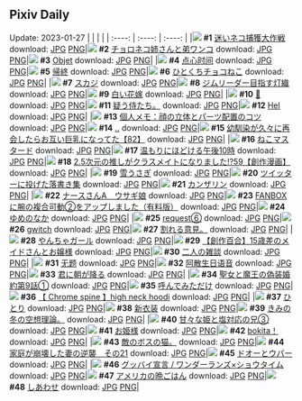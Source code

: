 ## Pixiv Daily
Update: 2023-01-27
|      |      |      |
| :----: | :----: | :----: |
|![](https://pixiv.microyu.workers.dev/c/240x480/img-master/img/2023/01/25/00/00/46/104786218_p0_master1200.jpg) **#1** [迷いネコ捕獲大作戦](https://www.pixiv.net/artworks/104786218) download: [JPG](https://pixiv.microyu.workers.dev/img-original/img/2023/01/25/00/00/46/104786218_p0.jpg) [PNG](https://pixiv.microyu.workers.dev/img-original/img/2023/01/25/00/00/46/104786218_p0.png)|![](https://pixiv.microyu.workers.dev/c/240x480/img-master/img/2023/01/25/23/33/15/104810150_p0_master1200.jpg) **#2** [チョロネコ姉さんと弟ワンコ](https://www.pixiv.net/artworks/104810150) download: [JPG](https://pixiv.microyu.workers.dev/img-original/img/2023/01/25/23/33/15/104810150_p0.jpg) [PNG](https://pixiv.microyu.workers.dev/img-original/img/2023/01/25/23/33/15/104810150_p0.png)|![](https://pixiv.microyu.workers.dev/c/240x480/img-master/img/2023/01/26/00/01/09/104811128_p0_master1200.jpg) **#3** [Objet](https://www.pixiv.net/artworks/104811128) download: [JPG](https://pixiv.microyu.workers.dev/img-original/img/2023/01/26/00/01/09/104811128_p0.jpg) [PNG](https://pixiv.microyu.workers.dev/img-original/img/2023/01/26/00/01/09/104811128_p0.png)|
|![](https://pixiv.microyu.workers.dev/c/240x480/img-master/img/2023/01/26/12/29/22/104821134_p0_master1200.jpg) **#4** [点心时间](https://www.pixiv.net/artworks/104821134) download: [JPG](https://pixiv.microyu.workers.dev/img-original/img/2023/01/26/12/29/22/104821134_p0.jpg) [PNG](https://pixiv.microyu.workers.dev/img-original/img/2023/01/26/12/29/22/104821134_p0.png)|![](https://pixiv.microyu.workers.dev/c/240x480/img-master/img/2023/01/25/21/48/33/104806996_p0_master1200.jpg) **#5** [帰終](https://www.pixiv.net/artworks/104806996) download: [JPG](https://pixiv.microyu.workers.dev/img-original/img/2023/01/25/21/48/33/104806996_p0.jpg) [PNG](https://pixiv.microyu.workers.dev/img-original/img/2023/01/25/21/48/33/104806996_p0.png)|![](https://pixiv.microyu.workers.dev/c/240x480/img-master/img/2023/01/25/22/12/18/104807762_p0_master1200.jpg) **#6** [ひとくちチョコねこ](https://www.pixiv.net/artworks/104807762) download: [JPG](https://pixiv.microyu.workers.dev/img-original/img/2023/01/25/22/12/18/104807762_p0.jpg) [PNG](https://pixiv.microyu.workers.dev/img-original/img/2023/01/25/22/12/18/104807762_p0.png)|
|![](https://pixiv.microyu.workers.dev/c/240x480/img-master/img/2023/01/25/00/43/12/104787492_p0_master1200.jpg) **#7** [スカジ](https://www.pixiv.net/artworks/104787492) download: [JPG](https://pixiv.microyu.workers.dev/img-original/img/2023/01/25/00/43/12/104787492_p0.jpg) [PNG](https://pixiv.microyu.workers.dev/img-original/img/2023/01/25/00/43/12/104787492_p0.png)|![](https://pixiv.microyu.workers.dev/c/240x480/img-master/img/2023/01/25/00/00/14/104786112_p0_master1200.jpg) **#8** [ジムリーダー目指す灯織](https://www.pixiv.net/artworks/104786112) download: [JPG](https://pixiv.microyu.workers.dev/img-original/img/2023/01/25/00/00/14/104786112_p0.jpg) [PNG](https://pixiv.microyu.workers.dev/img-original/img/2023/01/25/00/00/14/104786112_p0.png)|![](https://pixiv.microyu.workers.dev/c/240x480/img-master/img/2023/01/25/00/00/14/104786114_p0_master1200.jpg) **#9** [白い花嫁](https://www.pixiv.net/artworks/104786114) download: [JPG](https://pixiv.microyu.workers.dev/img-original/img/2023/01/25/00/00/14/104786114_p0.jpg) [PNG](https://pixiv.microyu.workers.dev/img-original/img/2023/01/25/00/00/14/104786114_p0.png)|
|![](https://pixiv.microyu.workers.dev/c/240x480/img-master/img/2023/01/25/00/00/21/104786145_p0_master1200.jpg) **#10** [🌊](https://www.pixiv.net/artworks/104786145) download: [JPG](https://pixiv.microyu.workers.dev/img-original/img/2023/01/25/00/00/21/104786145_p0.jpg) [PNG](https://pixiv.microyu.workers.dev/img-original/img/2023/01/25/00/00/21/104786145_p0.png)|![](https://pixiv.microyu.workers.dev/c/240x480/img-master/img/2023/01/25/18/29/52/104801688_p0_master1200.jpg) **#11** [疑う侍たち。](https://www.pixiv.net/artworks/104801688) download: [JPG](https://pixiv.microyu.workers.dev/img-original/img/2023/01/25/18/29/52/104801688_p0.jpg) [PNG](https://pixiv.microyu.workers.dev/img-original/img/2023/01/25/18/29/52/104801688_p0.png)|![](https://pixiv.microyu.workers.dev/c/240x480/img-master/img/2023/01/25/00/00/11/104786102_p0_master1200.jpg) **#12** [Hel](https://www.pixiv.net/artworks/104786102) download: [JPG](https://pixiv.microyu.workers.dev/img-original/img/2023/01/25/00/00/11/104786102_p0.jpg) [PNG](https://pixiv.microyu.workers.dev/img-original/img/2023/01/25/00/00/11/104786102_p0.png)|
|![](https://pixiv.microyu.workers.dev/c/240x480/img-master/img/2023/01/25/07/00/04/104792090_p0_master1200.jpg) **#13** [個人メモ：顔の立体とパーツ配置のコツ](https://www.pixiv.net/artworks/104792090) download: [JPG](https://pixiv.microyu.workers.dev/img-original/img/2023/01/25/07/00/04/104792090_p0.jpg) [PNG](https://pixiv.microyu.workers.dev/img-original/img/2023/01/25/07/00/04/104792090_p0.png)|![](https://pixiv.microyu.workers.dev/c/240x480/img-master/img/2023/01/25/17/45/31/104800717_p0_master1200.jpg) **#14** [..](https://www.pixiv.net/artworks/104800717) download: [JPG](https://pixiv.microyu.workers.dev/img-original/img/2023/01/25/17/45/31/104800717_p0.jpg) [PNG](https://pixiv.microyu.workers.dev/img-original/img/2023/01/25/17/45/31/104800717_p0.png)|![](https://pixiv.microyu.workers.dev/c/240x480/img-master/img/2023/01/26/00/02/12/104811209_p0_master1200.jpg) **#15** [幼馴染が久々に再会したらお互い巨乳になってた【82】](https://www.pixiv.net/artworks/104811209) download: [JPG](https://pixiv.microyu.workers.dev/img-original/img/2023/01/26/00/02/12/104811209_p0.jpg) [PNG](https://pixiv.microyu.workers.dev/img-original/img/2023/01/26/00/02/12/104811209_p0.png)|
|![](https://pixiv.microyu.workers.dev/c/240x480/img-master/img/2023/01/26/20/30/05/104829420_p0_master1200.jpg) **#16** [ねこマスタード](https://www.pixiv.net/artworks/104829420) download: [JPG](https://pixiv.microyu.workers.dev/img-original/img/2023/01/26/20/30/05/104829420_p0.jpg) [PNG](https://pixiv.microyu.workers.dev/img-original/img/2023/01/26/20/30/05/104829420_p0.png)|![](https://pixiv.microyu.workers.dev/c/240x480/img-master/img/2023/01/25/00/00/50/104786231_p0_master1200.jpg) **#17** [温もりにほどける午後10時](https://www.pixiv.net/artworks/104786231) download: [JPG](https://pixiv.microyu.workers.dev/img-original/img/2023/01/25/00/00/50/104786231_p0.jpg) [PNG](https://pixiv.microyu.workers.dev/img-original/img/2023/01/25/00/00/50/104786231_p0.png)|![](https://pixiv.microyu.workers.dev/c/240x480/img-master/img/2023/01/25/00/01/35/104786313_p0_master1200.jpg) **#18** [2.5次元の推しがクラスメイトになりました!?59【創作漫画】](https://www.pixiv.net/artworks/104786313) download: [JPG](https://pixiv.microyu.workers.dev/img-original/img/2023/01/25/00/01/35/104786313_p0.jpg) [PNG](https://pixiv.microyu.workers.dev/img-original/img/2023/01/25/00/01/35/104786313_p0.png)|
|![](https://pixiv.microyu.workers.dev/c/240x480/img-master/img/2023/01/25/00/03/22/104786411_p0_master1200.jpg) **#19** [雪うさぎ](https://www.pixiv.net/artworks/104786411) download: [JPG](https://pixiv.microyu.workers.dev/img-original/img/2023/01/25/00/03/22/104786411_p0.jpg) [PNG](https://pixiv.microyu.workers.dev/img-original/img/2023/01/25/00/03/22/104786411_p0.png)|![](https://pixiv.microyu.workers.dev/c/240x480/img-master/img/2023/01/26/21/23/46/104830925_p0_master1200.jpg) **#20** [ツイッターに投げた落書き集](https://www.pixiv.net/artworks/104830925) download: [JPG](https://pixiv.microyu.workers.dev/img-original/img/2023/01/26/21/23/46/104830925_p0.jpg) [PNG](https://pixiv.microyu.workers.dev/img-original/img/2023/01/26/21/23/46/104830925_p0.png)|![](https://pixiv.microyu.workers.dev/c/240x480/img-master/img/2023/01/25/00/00/44/104786212_p0_master1200.jpg) **#21** [カンザリン](https://www.pixiv.net/artworks/104786212) download: [JPG](https://pixiv.microyu.workers.dev/img-original/img/2023/01/25/00/00/44/104786212_p0.jpg) [PNG](https://pixiv.microyu.workers.dev/img-original/img/2023/01/25/00/00/44/104786212_p0.png)|
|![](https://pixiv.microyu.workers.dev/c/240x480/img-master/img/2023/01/26/00/01/12/104811138_p0_master1200.jpg) **#22** [ナースさんA＿ウサギ娘](https://www.pixiv.net/artworks/104811138) download: [JPG](https://pixiv.microyu.workers.dev/img-original/img/2023/01/26/00/01/12/104811138_p0.jpg) [PNG](https://pixiv.microyu.workers.dev/img-original/img/2023/01/26/00/01/12/104811138_p0.png)|![](https://pixiv.microyu.workers.dev/c/240x480/img-master/img/2023/01/26/07/00/03/104817344_p0_master1200.jpg) **#23** [FANBOXに腕の複合可動②をアップしました（有料版）](https://www.pixiv.net/artworks/104817344) download: [JPG](https://pixiv.microyu.workers.dev/img-original/img/2023/01/26/07/00/03/104817344_p0.jpg) [PNG](https://pixiv.microyu.workers.dev/img-original/img/2023/01/26/07/00/03/104817344_p0.png)|![](https://pixiv.microyu.workers.dev/c/240x480/img-master/img/2023/01/25/18/41/58/104801920_p0_master1200.jpg) **#24** [ゆめのなか](https://www.pixiv.net/artworks/104801920) download: [JPG](https://pixiv.microyu.workers.dev/img-original/img/2023/01/25/18/41/58/104801920_p0.jpg) [PNG](https://pixiv.microyu.workers.dev/img-original/img/2023/01/25/18/41/58/104801920_p0.png)|
|![](https://pixiv.microyu.workers.dev/c/240x480/img-master/img/2023/01/25/08/40/17/104793061_p0_master1200.jpg) **#25** [request⑥](https://www.pixiv.net/artworks/104793061) download: [JPG](https://pixiv.microyu.workers.dev/img-original/img/2023/01/25/08/40/17/104793061_p0.jpg) [PNG](https://pixiv.microyu.workers.dev/img-original/img/2023/01/25/08/40/17/104793061_p0.png)|![](https://pixiv.microyu.workers.dev/c/240x480/img-master/img/2023/01/25/17/12/46/104800083_p0_master1200.jpg) **#26** [gwitch](https://www.pixiv.net/artworks/104800083) download: [JPG](https://pixiv.microyu.workers.dev/img-original/img/2023/01/25/17/12/46/104800083_p0.jpg) [PNG](https://pixiv.microyu.workers.dev/img-original/img/2023/01/25/17/12/46/104800083_p0.png)|![](https://pixiv.microyu.workers.dev/c/240x480/img-master/img/2023/01/25/13/51/20/104796948_p0_master1200.jpg) **#27** [割れる意見。](https://www.pixiv.net/artworks/104796948) download: [JPG](https://pixiv.microyu.workers.dev/img-original/img/2023/01/25/13/51/20/104796948_p0.jpg) [PNG](https://pixiv.microyu.workers.dev/img-original/img/2023/01/25/13/51/20/104796948_p0.png)|
|![](https://pixiv.microyu.workers.dev/c/240x480/img-master/img/2023/01/25/19/47/00/104803442_p0_master1200.jpg) **#28** [やんちゃガール](https://www.pixiv.net/artworks/104803442) download: [JPG](https://pixiv.microyu.workers.dev/img-original/img/2023/01/25/19/47/00/104803442_p0.jpg) [PNG](https://pixiv.microyu.workers.dev/img-original/img/2023/01/25/19/47/00/104803442_p0.png)|![](https://pixiv.microyu.workers.dev/c/240x480/img-master/img/2023/01/25/20/31/07/104804668_p0_master1200.jpg) **#29** [【創作百合】15歳差のメイドさんとお嬢様](https://www.pixiv.net/artworks/104804668) download: [JPG](https://pixiv.microyu.workers.dev/img-original/img/2023/01/25/20/31/07/104804668_p0.jpg) [PNG](https://pixiv.microyu.workers.dev/img-original/img/2023/01/25/20/31/07/104804668_p0.png)|![](https://pixiv.microyu.workers.dev/c/240x480/img-master/img/2023/01/26/00/05/37/104811335_p0_master1200.jpg) **#30** [二人の雑談](https://www.pixiv.net/artworks/104811335) download: [JPG](https://pixiv.microyu.workers.dev/img-original/img/2023/01/26/00/05/37/104811335_p0.jpg) [PNG](https://pixiv.microyu.workers.dev/img-original/img/2023/01/26/00/05/37/104811335_p0.png)|
|![](https://pixiv.microyu.workers.dev/c/240x480/img-master/img/2023/01/26/12/40/33/104821312_p0_master1200.jpg) **#31** [无题](https://www.pixiv.net/artworks/104821312) download: [JPG](https://pixiv.microyu.workers.dev/img-original/img/2023/01/26/12/40/33/104821312_p0.jpg) [PNG](https://pixiv.microyu.workers.dev/img-original/img/2023/01/26/12/40/33/104821312_p0.png)|![](https://pixiv.microyu.workers.dev/c/240x480/img-master/img/2023/01/26/00/59/43/104812842_p0_master1200.jpg) **#32** [阿散生日语音](https://www.pixiv.net/artworks/104812842) download: [JPG](https://pixiv.microyu.workers.dev/img-original/img/2023/01/26/00/59/43/104812842_p0.jpg) [PNG](https://pixiv.microyu.workers.dev/img-original/img/2023/01/26/00/59/43/104812842_p0.png)|![](https://pixiv.microyu.workers.dev/c/240x480/img-master/img/2023/01/25/20/10/46/104804134_p0_master1200.jpg) **#33** [君に朝が降る](https://www.pixiv.net/artworks/104804134) download: [JPG](https://pixiv.microyu.workers.dev/img-original/img/2023/01/25/20/10/46/104804134_p0.jpg) [PNG](https://pixiv.microyu.workers.dev/img-original/img/2023/01/25/20/10/46/104804134_p0.png)|
|![](https://pixiv.microyu.workers.dev/c/240x480/img-master/img/2023/01/25/18/00/28/104801094_p0_master1200.jpg) **#34** [聖女と魔王の偽装婚約第9話①](https://www.pixiv.net/artworks/104801094) download: [JPG](https://pixiv.microyu.workers.dev/img-original/img/2023/01/25/18/00/28/104801094_p0.jpg) [PNG](https://pixiv.microyu.workers.dev/img-original/img/2023/01/25/18/00/28/104801094_p0.png)|![](https://pixiv.microyu.workers.dev/c/240x480/img-master/img/2023/01/26/22/49/18/104833508_p0_master1200.jpg) **#35** [呼んでみただけ](https://www.pixiv.net/artworks/104833508) download: [JPG](https://pixiv.microyu.workers.dev/img-original/img/2023/01/26/22/49/18/104833508_p0.jpg) [PNG](https://pixiv.microyu.workers.dev/img-original/img/2023/01/26/22/49/18/104833508_p0.png)|![](https://pixiv.microyu.workers.dev/c/240x480/img-master/img/2023/01/25/09/33/48/104786319_p0_master1200.jpg) **#36** [【 Chrome spine 】high neck hoodi](https://www.pixiv.net/artworks/104786319) download: [JPG](https://pixiv.microyu.workers.dev/img-original/img/2023/01/25/09/33/48/104786319_p0.jpg) [PNG](https://pixiv.microyu.workers.dev/img-original/img/2023/01/25/09/33/48/104786319_p0.png)|
|![](https://pixiv.microyu.workers.dev/c/240x480/img-master/img/2023/01/25/00/00/23/104786152_p0_master1200.jpg) **#37** [ひとり](https://www.pixiv.net/artworks/104786152) download: [JPG](https://pixiv.microyu.workers.dev/img-original/img/2023/01/25/00/00/23/104786152_p0.jpg) [PNG](https://pixiv.microyu.workers.dev/img-original/img/2023/01/25/00/00/23/104786152_p0.png)|![](https://pixiv.microyu.workers.dev/c/240x480/img-master/img/2023/01/25/22/43/35/104808727_p0_master1200.jpg) **#38** [新衣装](https://www.pixiv.net/artworks/104808727) download: [JPG](https://pixiv.microyu.workers.dev/img-original/img/2023/01/25/22/43/35/104808727_p0.jpg) [PNG](https://pixiv.microyu.workers.dev/img-original/img/2023/01/25/22/43/35/104808727_p0.png)|![](https://pixiv.microyu.workers.dev/c/240x480/img-master/img/2023/01/26/19/12/00/104827541_p0_master1200.jpg) **#39** [きみの冬の空想理論。](https://www.pixiv.net/artworks/104827541) download: [JPG](https://pixiv.microyu.workers.dev/img-original/img/2023/01/26/19/12/00/104827541_p0.jpg) [PNG](https://pixiv.microyu.workers.dev/img-original/img/2023/01/26/19/12/00/104827541_p0.png)|
|![](https://pixiv.microyu.workers.dev/c/240x480/img-master/img/2023/01/26/00/01/26/104811157_p0_master1200.jpg) **#40** [甘々な姫と塩対応の兄③](https://www.pixiv.net/artworks/104811157) download: [JPG](https://pixiv.microyu.workers.dev/img-original/img/2023/01/26/00/01/26/104811157_p0.jpg) [PNG](https://pixiv.microyu.workers.dev/img-original/img/2023/01/26/00/01/26/104811157_p0.png)|![](https://pixiv.microyu.workers.dev/c/240x480/img-master/img/2023/01/26/09/06/36/104818699_p0_master1200.jpg) **#41** [お姫様](https://www.pixiv.net/artworks/104818699) download: [JPG](https://pixiv.microyu.workers.dev/img-original/img/2023/01/26/09/06/36/104818699_p0.jpg) [PNG](https://pixiv.microyu.workers.dev/img-original/img/2023/01/26/09/06/36/104818699_p0.png)|![](https://pixiv.microyu.workers.dev/c/240x480/img-master/img/2023/01/25/20/56/29/104805436_p0_master1200.jpg) **#42** [bokita！](https://www.pixiv.net/artworks/104805436) download: [JPG](https://pixiv.microyu.workers.dev/img-original/img/2023/01/25/20/56/29/104805436_p0.jpg) [PNG](https://pixiv.microyu.workers.dev/img-original/img/2023/01/25/20/56/29/104805436_p0.png)|
|![](https://pixiv.microyu.workers.dev/c/240x480/img-master/img/2023/01/26/13/36/52/104822030_p0_master1200.jpg) **#43** [敵のボスの猫。](https://www.pixiv.net/artworks/104822030) download: [JPG](https://pixiv.microyu.workers.dev/img-original/img/2023/01/26/13/36/52/104822030_p0.jpg) [PNG](https://pixiv.microyu.workers.dev/img-original/img/2023/01/26/13/36/52/104822030_p0.png)|![](https://pixiv.microyu.workers.dev/c/240x480/img-master/img/2023/01/25/12/30/48/104795872_p0_master1200.jpg) **#44** [家庭が崩壊した妻の逆襲　その21](https://www.pixiv.net/artworks/104795872) download: [JPG](https://pixiv.microyu.workers.dev/img-original/img/2023/01/25/12/30/48/104795872_p0.jpg) [PNG](https://pixiv.microyu.workers.dev/img-original/img/2023/01/25/12/30/48/104795872_p0.png)|![](https://pixiv.microyu.workers.dev/c/240x480/img-master/img/2023/01/25/08/57/18/104793244_p0_master1200.jpg) **#45** [ドオーとウパー](https://www.pixiv.net/artworks/104793244) download: [JPG](https://pixiv.microyu.workers.dev/img-original/img/2023/01/25/08/57/18/104793244_p0.jpg) [PNG](https://pixiv.microyu.workers.dev/img-original/img/2023/01/25/08/57/18/104793244_p0.png)|
|![](https://pixiv.microyu.workers.dev/c/240x480/img-master/img/2023/01/25/01/25/26/104788439_p0_master1200.jpg) **#46** [グッバイ宣言 / ワンダーランズ×ショウタイム](https://www.pixiv.net/artworks/104788439) download: [JPG](https://pixiv.microyu.workers.dev/img-original/img/2023/01/25/01/25/26/104788439_p0.jpg) [PNG](https://pixiv.microyu.workers.dev/img-original/img/2023/01/25/01/25/26/104788439_p0.png)|![](https://pixiv.microyu.workers.dev/c/240x480/img-master/img/2023/01/25/00/01/02/104786260_p0_master1200.jpg) **#47** [アメリカの晩ごはん](https://www.pixiv.net/artworks/104786260) download: [JPG](https://pixiv.microyu.workers.dev/img-original/img/2023/01/25/00/01/02/104786260_p0.jpg) [PNG](https://pixiv.microyu.workers.dev/img-original/img/2023/01/25/00/01/02/104786260_p0.png)|![](https://pixiv.microyu.workers.dev/c/240x480/img-master/img/2023/01/25/05/48/55/104791430_p0_master1200.jpg) **#48** [しあわせ](https://www.pixiv.net/artworks/104791430) download: [JPG](https://pixiv.microyu.workers.dev/img-original/img/2023/01/25/05/48/55/104791430_p0.jpg) [PNG](https://pixiv.microyu.workers.dev/img-original/img/2023/01/25/05/48/55/104791430_p0.png)|
